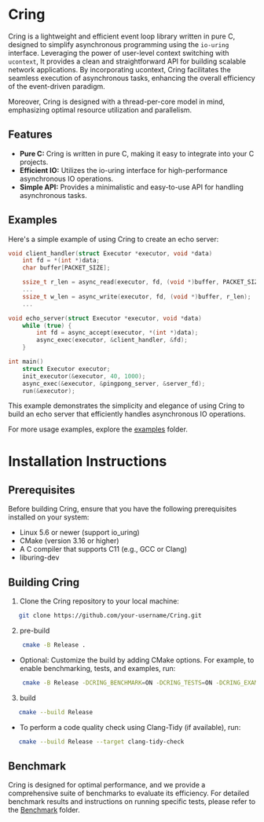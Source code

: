 # Cring

Cring is a lightweight and efficient event loop library written in pure C, designed to simplify asynchronous programming
using the `io-uring` interface. Leveraging the power of user-level context switching with `ucontext`, It provides a clean and straightforward API for building scalable network applications.
By incorporating ucontext, Cring facilitates the seamless execution of asynchronous tasks, enhancing the overall efficiency of the event-driven paradigm.

Moreover, Cring is designed with a thread-per-core model in mind, emphasizing optimal resource utilization and parallelism.

## Features

- **Pure C:** Cring is written in pure C, making it easy to integrate into your C projects.
- **Efficient IO:** Utilizes the io-uring interface for high-performance asynchronous IO operations.
- **Simple API:** Provides a minimalistic and easy-to-use API for handling asynchronous tasks.

## Examples

Here's a simple example of using Cring to create an echo server:

```c
void client_handler(struct Executor *executor, void *data)
    int fd = *(int *)data;
    char buffer[PACKET_SIZE];

    ssize_t r_len = async_read(executor, fd, (void *)buffer, PACKET_SIZE);
    ...
    ssize_t w_len = async_write(executor, fd, (void *)buffer, r_len);
    ...

void echo_server(struct Executor *executor, void *data)
    while (true) {
        int fd = async_accept(executor, *(int *)data);
        async_exec(executor, &client_handler, &fd);
    }

int main()
    struct Executor executor;
    init_executor(&executor, 40, 1000);
    async_exec(&executor, &pingpong_server, &server_fd);
    run(&executor);

```

This example demonstrates the simplicity and elegance of using Cring to build an echo server that efficiently handles asynchronous IO operations.

For more usage examples, explore the [examples](examples) folder.

# Installation Instructions

## Prerequisites

Before building Cring, ensure that you have the following prerequisites installed on your system:

- Linux 5.6 or newer (support io_uring)
- CMake (version 3.16 or higher)
- A C compiler that supports C11 (e.g., GCC or Clang)
- liburing-dev

## Building Cring

1. Clone the Cring repository to your local machine:
```bash
   git clone https://github.com/your-username/Cring.git
```
2. pre-build
```bash
    cmake -B Release .
```
- Optional: Customize the build by adding CMake options. For example, to enable benchmarking, tests, and examples, run:
```bash
    cmake -B Release -DCRING_BENCHMARK=ON -DCRING_TESTS=ON -DCRING_EXAMPLES=ON .
```

3. build
```bash
   cmake --build Release
```
- To perform a code quality check using Clang-Tidy (if available), run:
```bash
   cmake --build Release --target clang-tidy-check
```

## Benchmark

Cring is designed for optimal performance, and we provide a 
comprehensive suite of benchmarks to evaluate its efficiency. For 
detailed benchmark results and instructions on running specific 
tests, please refer to the [Benchmark](benchmark) folder.